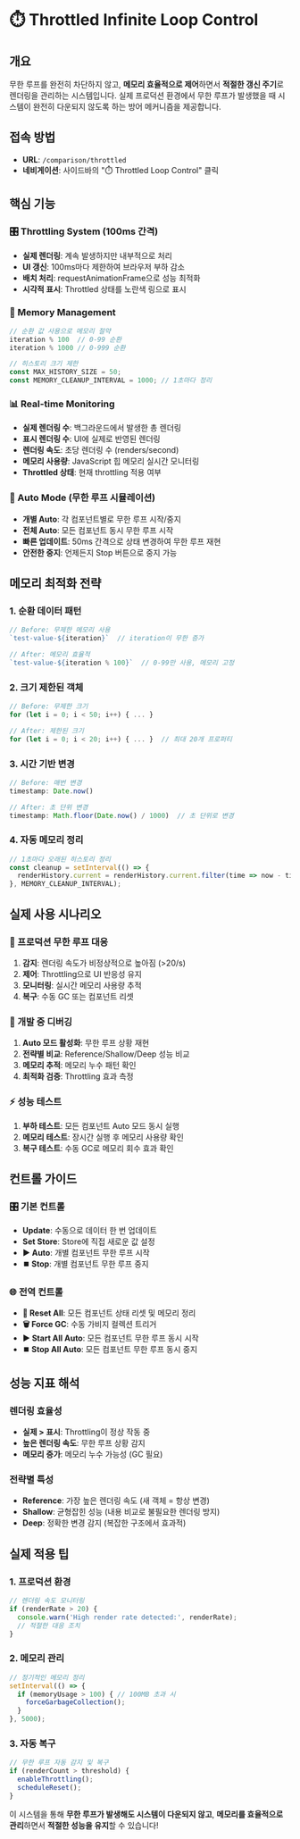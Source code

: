 # ⏱️ Throttled Infinite Loop Control

## 개요
무한 루프를 완전히 차단하지 않고, **메모리 효율적으로 제어**하면서 **적절한 갱신 주기**로 렌더링을 관리하는 시스템입니다. 실제 프로덕션 환경에서 무한 루프가 발생했을 때 시스템이 완전히 다운되지 않도록 하는 방어 메커니즘을 제공합니다.

## 접속 방법
- **URL**: `/comparison/throttled`
- **네비게이션**: 사이드바의 "⏱️ Throttled Loop Control" 클릭

## 핵심 기능

### 🎛️ Throttling System (100ms 간격)
- **실제 렌더링**: 계속 발생하지만 내부적으로 처리
- **UI 갱신**: 100ms마다 제한하여 브라우저 부하 감소
- **배치 처리**: requestAnimationFrame으로 성능 최적화
- **시각적 표시**: Throttled 상태를 노란색 링으로 표시

### 💾 Memory Management
```typescript
// 순환 값 사용으로 메모리 절약
iteration % 100  // 0-99 순환
iteration % 1000 // 0-999 순환

// 히스토리 크기 제한
const MAX_HISTORY_SIZE = 50;
const MEMORY_CLEANUP_INTERVAL = 1000; // 1초마다 정리
```

### 📊 Real-time Monitoring
- **실제 렌더링 수**: 백그라운드에서 발생한 총 렌더링
- **표시 렌더링 수**: UI에 실제로 반영된 렌더링
- **렌더링 속도**: 초당 렌더링 수 (renders/second)
- **메모리 사용량**: JavaScript 힙 메모리 실시간 모니터링
- **Throttled 상태**: 현재 throttling 적용 여부

### 🔄 Auto Mode (무한 루프 시뮬레이션)
- **개별 Auto**: 각 컴포넌트별로 무한 루프 시작/중지
- **전체 Auto**: 모든 컴포넌트 동시 무한 루프 시작
- **빠른 업데이트**: 50ms 간격으로 상태 변경하여 무한 루프 재현
- **안전한 중지**: 언제든지 Stop 버튼으로 중지 가능

## 메모리 최적화 전략

### 1. 순환 데이터 패턴
```typescript
// Before: 무제한 메모리 사용
`test-value-${iteration}`  // iteration이 무한 증가

// After: 메모리 효율적
`test-value-${iteration % 100}`  // 0-99만 사용, 메모리 고정
```

### 2. 크기 제한된 객체
```typescript
// Before: 무제한 크기
for (let i = 0; i < 50; i++) { ... }

// After: 제한된 크기
for (let i = 0; i < 20; i++) { ... }  // 최대 20개 프로퍼티
```

### 3. 시간 기반 변경
```typescript
// Before: 매번 변경
timestamp: Date.now()

// After: 초 단위 변경
timestamp: Math.floor(Date.now() / 1000)  // 초 단위로 변경
```

### 4. 자동 메모리 정리
```typescript
// 1초마다 오래된 히스토리 정리
const cleanup = setInterval(() => {
  renderHistory.current = renderHistory.current.filter(time => now - time < 5000);
}, MEMORY_CLEANUP_INTERVAL);
```

## 실제 사용 시나리오

### 🚨 프로덕션 무한 루프 대응
1. **감지**: 렌더링 속도가 비정상적으로 높아짐 (>20/s)
2. **제어**: Throttling으로 UI 반응성 유지
3. **모니터링**: 실시간 메모리 사용량 추적
4. **복구**: 수동 GC 또는 컴포넌트 리셋

### 🔬 개발 중 디버깅
1. **Auto 모드 활성화**: 무한 루프 상황 재현
2. **전략별 비교**: Reference/Shallow/Deep 성능 비교
3. **메모리 추적**: 메모리 누수 패턴 확인
4. **최적화 검증**: Throttling 효과 측정

### ⚡ 성능 테스트
1. **부하 테스트**: 모든 컴포넌트 Auto 모드 동시 실행
2. **메모리 테스트**: 장시간 실행 후 메모리 사용량 확인
3. **복구 테스트**: 수동 GC로 메모리 회수 효과 확인

## 컨트롤 가이드

### 🎛️ 기본 컨트롤
- **Update**: 수동으로 데이터 한 번 업데이트
- **Set Store**: Store에 직접 새로운 값 설정
- **▶️ Auto**: 개별 컴포넌트 무한 루프 시작
- **⏹️ Stop**: 개별 컴포넌트 무한 루프 중지

### 🌐 전역 컨트롤
- **🔄 Reset All**: 모든 컴포넌트 상태 리셋 및 메모리 정리
- **🗑️ Force GC**: 수동 가비지 컬렉션 트리거
- **▶️ Start All Auto**: 모든 컴포넌트 무한 루프 동시 시작
- **⏹️ Stop All Auto**: 모든 컴포넌트 무한 루프 동시 중지

## 성능 지표 해석

### 렌더링 효율성
- **실제 > 표시**: Throttling이 정상 작동 중
- **높은 렌더링 속도**: 무한 루프 상황 감지
- **메모리 증가**: 메모리 누수 가능성 (GC 필요)

### 전략별 특성
- **Reference**: 가장 높은 렌더링 속도 (새 객체 = 항상 변경)
- **Shallow**: 균형잡힌 성능 (내용 비교로 불필요한 렌더링 방지)
- **Deep**: 정확한 변경 감지 (복잡한 구조에서 효과적)

## 실제 적용 팁

### 1. 프로덕션 환경
```typescript
// 렌더링 속도 모니터링
if (renderRate > 20) {
  console.warn('High render rate detected:', renderRate);
  // 적절한 대응 조치
}
```

### 2. 메모리 관리
```typescript
// 정기적인 메모리 정리
setInterval(() => {
  if (memoryUsage > 100) { // 100MB 초과 시
    forceGarbageCollection();
  }
}, 5000);
```

### 3. 자동 복구
```typescript
// 무한 루프 자동 감지 및 복구
if (renderCount > threshold) {
  enableThrottling();
  scheduleReset();
}
```

이 시스템을 통해 **무한 루프가 발생해도 시스템이 다운되지 않고**, **메모리를 효율적으로 관리**하면서 **적절한 성능을 유지**할 수 있습니다!